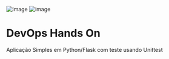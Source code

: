 ![image]({[BadgeURLHere](https://img.shields.io/badge/devopslab-passing-green)}) ![image]({[BadgeURLHere](https://img.shields.io/badge/quality%20gate-passed-green)})

# DevOps Hands On
Aplicação Simples em Python/Flask com teste usando Unittest
